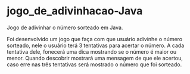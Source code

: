 # jogo_de_adivinhacao-Java
 Jogo de adivinhar o número sorteado em Java.

Foi desenvolvido um jogo que faça com que usuário adivinhe o número sorteado, nele o usuário terá 3 tentativas para acertar o número. A cada tentativa dele, fonecerá uma dica mostrando se o número é maior ou menor. Quando descobrir mostrará uma mensagem de que ele acertou, caso erre nas três tentativas será mostrado o número que foi sorteado.
